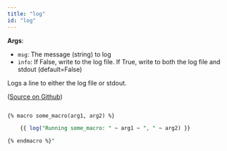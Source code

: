 ```yaml
---
title: "log"
id: "log"
---
```


__Args__:

 * `msg`: The message (string) to log
 * `info`: If False, write to the log file. If True, write to both the log file and stdout (default=False)

Logs a line to either the log file or stdout.

([Source on Github](https://github.com/fishtown-analytics/dbt/blob/development/dbt/context/common.py#L151))

```sql

{% macro some_macro(arg1, arg2) %}

	{{ log("Running some_macro: " ~ arg1 ~ ", " ~ arg2) }}

{% endmacro %}"
```
